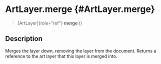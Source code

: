 ArtLayer.merge {#ArtLayer.merge}
==============

> [ArtLayer]{role="ref"} **merge** ()

Description
-----------

Merges the layer down, removing the layer from the document. Returns a
reference to the art layer that this layer is merged into.
